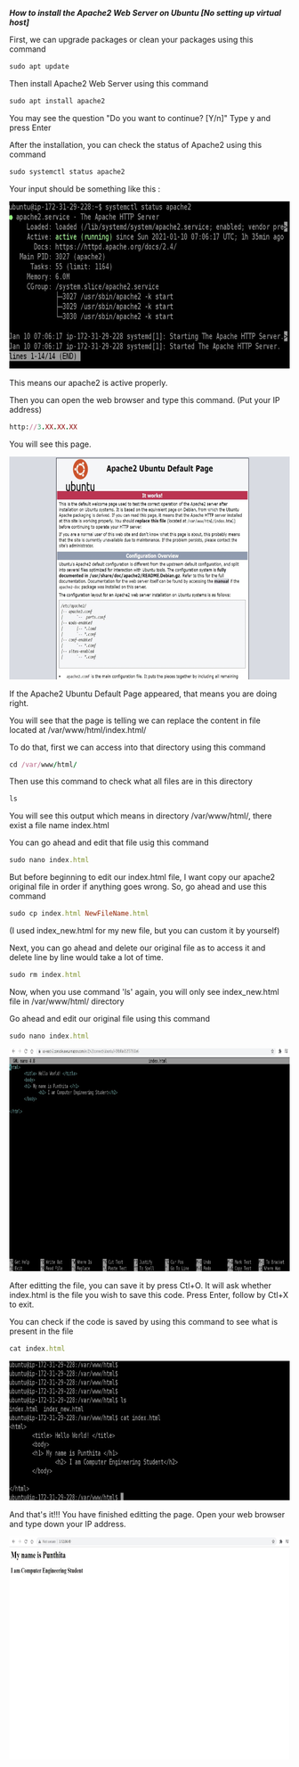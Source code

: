 ***How to install the Apache2 Web Server on Ubuntu [No setting up virtual host]***

First, we can upgrade packages or clean your packages using this command 

```ruby
sudo apt update
```

Then install Apache2 Web Server using this command

```ruby
sudo apt install apache2
```

You may see the question "Do you want to continue? [Y/n]" Type y and press Enter

After the installation, you can check the status of Apache2 using this command

```ruby
sudo systemctl status apache2
```

Your input should be something like this :

<img src="apstatus.jpg" width="600" height="300" />

This means our apache2 is active properly. 

Then you can open the web browser and type this command. (Put your IP address)

```ruby
http://3.XX.XX.XX   
```

You will see this page. 

<img src="apachepage.jpg" width="700" height="400" />

If the Apache2 Ubuntu Default Page appeared, that means you are doing right.

You will see that the page is telling we can replace the content in file located at /var/www/html/index.html/

To do that, first we can access into that directory using this command

```ruby
cd /var/www/html/
```

Then use this command to check what all files are in this directory

```ruby
ls
```

You will see this output which means in directory /var/www/html/, there exist a file name index.html

You can go ahead and edit that file usig this command

```ruby
sudo nano index.html
```

But before beginning to edit our index.html file, I want copy our apache2 original file in order if anything goes wrong. So, go ahead and use this command

```ruby
sudo cp index.html NewFileName.html 
```

(I used index_new.html for my new file, but you can custom it by yourself)

Next, you can go ahead and delete our original file as to access it and delete line by line would take a lot of time. 

```ruby
sudo rm index.html
```

Now, when you use command 'ls' again, you will only see index_new.html file in /var/www/html/ directory

Go ahead and edit our original file using this command

```ruby
sudo nano index.html 
```

<img src="editindex.jpg" width="700" height="400" />

After editting the file, you can save it by press Ctl+O. It will ask whether index.html is the file you wish to save this code. Press Enter, follow by Ctl+X to exit.

You can check if the code is saved by using this command to see what is present in the file

```ruby
cat index.html
```
<img src="catcommand.jpg" width="700" height="250" />

And that's it!!! You have finished editting the page. Open your web browser and type down your IP address.

<img src="pageoverall.jpg" width="730" height="400" />

 
  